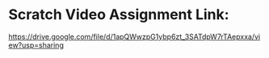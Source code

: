 # Scratch Video Assignment Link:
https://drive.google.com/file/d/1apQWwzpG1ybp6zt_3SATdpW7rTAepxxa/view?usp=sharing
